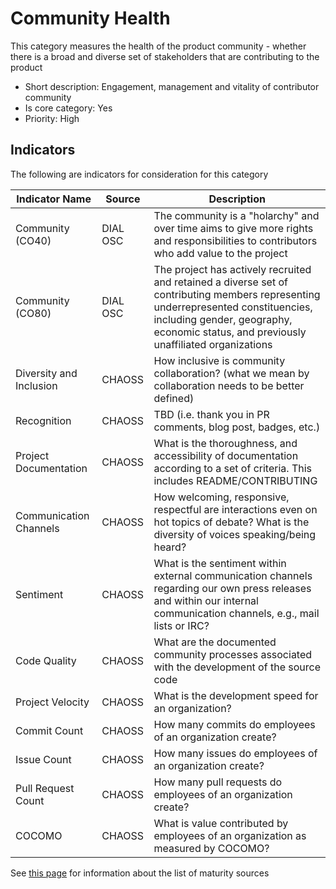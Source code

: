# Community Health

This category measures the health of the product community - whether there is a broad and 
diverse set of stakeholders that are contributing to the product

* Short description: Engagement, management and vitality of contributor community
* Is core category: Yes
* Priority: High


## Indicators

The following are indicators for consideration for this category

| Indicator Name | Source | Description | 
| --- | --- | --- |
| Community (CO40) | DIAL OSC | The community is a "holarchy" and over time aims to give more rights and responsibilities to contributors who add value to the project |
| Community (CO80) | DIAL OSC | The project has actively recruited and retained a diverse set of contributing members representing underrepresented constituencies, including gender, geography, economic status, and previously unaffiliated organizations |
| Diversity and Inclusion | CHAOSS | How inclusive is community collaboration? (what we mean by collaboration needs to be better defined) |
| Recognition | CHAOSS | TBD (i.e. thank you in PR comments, blog post, badges, etc.) |
| Project Documentation | CHAOSS | What is the thoroughness, and accessibility of documentation according to a set of criteria. This includes README/CONTRIBUTING |
| Communication Channels | CHAOSS | How welcoming, responsive, respectful are interactions even on hot topics of debate? What is the diversity of voices speaking/being heard? |
| Sentiment | CHAOSS | What is the sentiment within external communication channels regarding our own press releases and within our internal communication channels, e.g., mail lists or IRC? |
| Code Quality | CHAOSS | What are the documented community processes associated with the development of the source code |
| Project Velocity | CHAOSS | What is the development speed for an organization? |
| Commit Count | CHAOSS | How many commits do employees of an organization create? |
| Issue Count | CHAOSS | How many issues do employees of an organization create? |
| Pull Request Count | CHAOSS | How many pull requests do employees of an organization create? |
| COCOMO | CHAOSS | What is value contributed by employees of an organization as measured by COCOMO? |


See [this page](sources.md) for information about the list of maturity sources